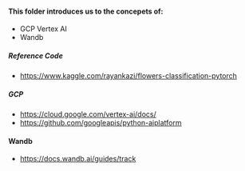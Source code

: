 #### This folder introduces us to the concepets of:
* GCP Vertex AI
* Wandb

##### Reference Code
* https://www.kaggle.com/rayankazi/flowers-classification-pytorch

##### GCP
* https://cloud.google.com/vertex-ai/docs/
* https://github.com/googleapis/python-aiplatform

#### Wandb
* https://docs.wandb.ai/guides/track